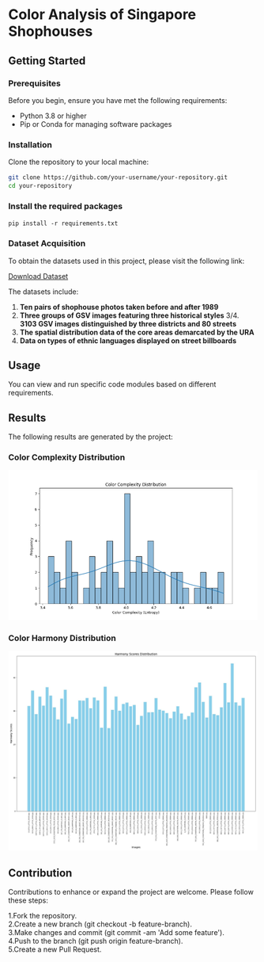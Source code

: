 # Color Analysis of Singapore Shophouses

## Getting Started

### Prerequisites

Before you begin, ensure you have met the following requirements:
- Python 3.8 or higher
- Pip or Conda for managing software packages

### Installation

Clone the repository to your local machine:

```bash
git clone https://github.com/your-username/your-repository.git
cd your-repository
```

### Install the required packages
```
pip install -r requirements.txt
```
### Dataset Acquisition

To obtain the datasets used in this project, please visit the following link:

[Download Dataset](https://drive.google.com/drive/folders/17HRaJwDykrcDPTvyUv12mjvVfu0BXLLQ?usp=sharing)

The datasets include:

1. **Ten pairs of shophouse photos taken before and after 1989**
2. **Three groups of GSV images featuring three historical styles**
3/4. **3103 GSV images distinguished by three districts and 80 streets**
5. **The spatial distribution data of the core areas demarcated by the URA**
6. **Data on types of ethnic languages displayed on street billboards**

## Usage
You can view and run specific code modules based on different requirements.

## Results

The following results are generated by the project:

### Color Complexity Distribution

![Color Complexity Distribution](output_result/S1_color%20complexity_distribution.png)

### Color Harmony Distribution

![Color Harmony Distribution](output_result/S1_color_harmony_distribution.png)


## Contribution
Contributions to enhance or expand the project are welcome. Please follow these steps:

1.Fork the repository.  
2.Create a new branch (git checkout -b feature-branch).  
3.Make changes and commit (git commit -am 'Add some feature').  
4.Push to the branch (git push origin feature-branch).  
5.Create a new Pull Request.  
